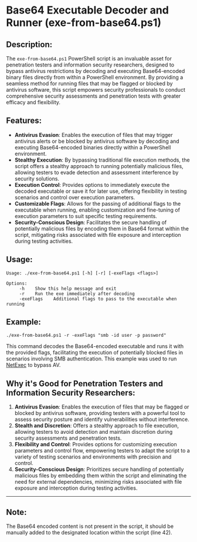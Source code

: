 # Base64 Executable Decoder and Runner (exe-from-base64.ps1)

## Description:

The `exe-from-base64.ps1` PowerShell script is an invaluable asset for penetration testers and information security researchers, designed to bypass antivirus restrictions by decoding and executing Base64-encoded binary files directly from within a PowerShell environment. By providing a seamless method for running files that may be flagged or blocked by antivirus software, this script empowers security professionals to conduct comprehensive security assessments and penetration tests with greater efficacy and flexibility.

## Features:

- **Antivirus Evasion**: Enables the execution of files that may trigger antivirus alerts or be blocked by antivirus software by decoding and executing Base64-encoded binaries directly within a PowerShell environment.
- **Stealthy Execution**: By bypassing traditional file execution methods, the script offers a stealthy approach to running potentially malicious files, allowing testers to evade detection and assessment interference by security solutions.
- **Execution Control**: Provides options to immediately execute the decoded executable or save it for later use, offering flexibility in testing scenarios and control over execution parameters.
- **Customizable Flags**: Allows for the passing of additional flags to the executable when running, enabling customization and fine-tuning of execution parameters to suit specific testing requirements.
- **Security-Conscious Design**: Facilitates the secure handling of potentially malicious files by encoding them in Base64 format within the script, mitigating risks associated with file exposure and interception during testing activities.

## Usage:

```
Usage: ./exe-from-base64.ps1 [-h] [-r] [-exeFlags <flags>]

Options:
     -h    Show this help message and exit
     -r    Run the exe immediately after decoding
     -exeFlags    Additional flags to pass to the executable when running

```

## Example:

```
./exe-from-base64.ps1 -r -exeFlags "smb -id user -p password"

```

This command decodes the Base64-encoded executable and runs it with the provided flags, facilitating the execution of potentially blocked files in scenarios involving SMB authentication. This example was used to run [NetExec](https://github.com/Pennyw0rth/NetExec) to bypass AV.

## Why it's Good for Penetration Testers and Information Security Researchers:

1. **Antivirus Evasion**: Enables the execution of files that may be flagged or blocked by antivirus software, providing testers with a powerful tool to assess security posture and identify vulnerabilities without interference.
2. **Stealth and Discretion**: Offers a stealthy approach to file execution, allowing testers to avoid detection and maintain discretion during security assessments and penetration tests.
3. **Flexibility and Control**: Provides options for customizing execution parameters and control flow, empowering testers to adapt the script to a variety of testing scenarios and environments with precision and control.
4. **Security-Conscious Design**: Prioritizes secure handling of potentially malicious files by embedding them within the script and eliminating the need for external dependencies, minimizing risks associated with file exposure and interception during testing activities.

---

## Note:

The Base64 encoded content is not present in the script, it should be manually added to the designated location within the script (line 42).
